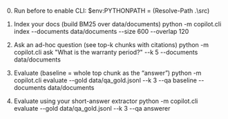 0) Run before to enable CLI:
$env:PYTHONPATH = (Resolve-Path .\src)

1) Index your docs (build BM25 over data/documents)
python -m copilot.cli index --documents data/documents --size 600 --overlap 120

2) Ask an ad-hoc question (see top-k chunks with citations)
python -m copilot.cli ask "What is the warranty period?" --k 5 --documents data/documents

3) Evaluate (baseline = whole top chunk as the “answer”)
python -m copilot.cli evaluate --gold data/qa_gold.jsonl --k 3 --qa baseline --documents data/documents

4) Evaluate using your short-answer extractor
python -m copilot.cli evaluate --gold data/qa_gold.jsonl --k 3 --qa answerer